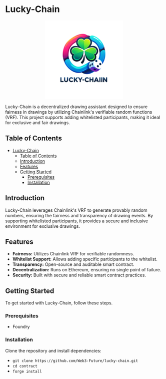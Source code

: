 # Lucky-Chain

<p align="center">
  <img src="./public/imgs/lucky-chain.png" alt="Lucky-Chain Logo" width="250" height="250">
</p>

Lucky-Chain is a decentralized drawing assistant designed to ensure fairness in drawings by utilizing Chainlink's verifiable random functions (VRF). This project supports adding whitelisted participants, making it ideal for exclusive and fair drawings.

## Table of Contents

- [Lucky-Chain](#lucky-chain)
  - [Table of Contents](#table-of-contents)
  - [Introduction](#introduction)
  - [Features](#features)
  - [Getting Started](#getting-started)
    - [Prerequisites](#prerequisites)
    - [Installation](#installation)

## Introduction

Lucky-Chain leverages Chainlink's VRF to generate provably random numbers, ensuring the fairness and transparency of drawing events. By supporting whitelisted participants, it provides a secure and inclusive environment for exclusive drawings.

## Features

- **Fairness:** Utilizes Chainlink VRF for verifiable randomness.
- **Whitelist Support:** Allows adding specific participants to the whitelist.
- **Transparency:** Open-source and auditable smart contract.
- **Decentralization:** Runs on Ethereum, ensuring no single point of failure.
- **Security:** Built with secure and reliable smart contract practices.

## Getting Started

To get started with Lucky-Chain, follow these steps.

### Prerequisites
- Foundry

### Installation
Clone the repository and install dependencies:
- `git clone https://github.com/Web3-Future/lucky-chain.git`
- `cd contract`
- `forge install`